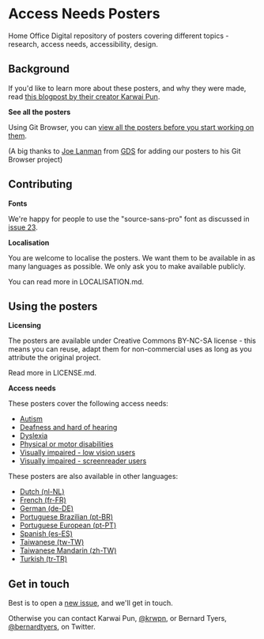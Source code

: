 # Access Needs Posters
Home Office Digital repository of posters covering different topics - research, access needs, accessibility, design.

## Background

If you'd like to learn more about these posters, and why they were made, read [this blogpost by their creator Karwai Pun](https://accessibility.blog.gov.uk/2016/09/02/dos-and-donts-on-designing-for-accessibility/).

**See all the posters**

Using Git Browser, you can [view all the posters before you start working on them](http://www.git-browser.com/ukhomeoffice/posters/accessibility/posters_en-UK).

(A big thanks to [Joe Lanman](https://twitter.com/joelanman) from [GDS](https://twitter.com/gdsteam) for adding our posters to his Git Browser project)

## Contributing

**Fonts**

We're happy for people to use the "source-sans-pro" font as discussed in [issue 23](https://github.com/UKHomeOffice/posters/issues/23).

**Localisation**

You are welcome to localise the posters. We want them to be available in as many languages as possible. We only ask you to make available publicly.

You can read more in LOCALISATION.md.

## Using the posters

**Licensing**

The posters are available under Creative Commons BY-NC-SA license - this means you can reuse, adapt them for non-commercial uses as long as you attribute the original project.

Read more in LICENSE.md.

**Access needs**

These posters cover the following access needs:
* [Autism](https://github.com/UKHomeOffice/posters/blob/master/accessibility/posters_en-UK/autistic-spectrum.pdf)
* [Deafness and hard of hearing](https://github.com/ukhomeoffice/posters/blob/master/accessibility/posters_en-UK/deaf.pdf)
* [Dyslexia](https://github.com/UKHomeOffice/posters/blob/master/accessibility/posters_en-UK/dyslexia.pdf)
* [Physical or motor disabilities](https://github.com/UKHomeOffice/posters/blob/master/accessibility/posters_en-UK/motor-disabilities.pdf)
* [Visually impaired - low vision users](https://github.com/UKHomeOffice/posters/blob/master/accessibility/posters_en-UK/low-vision.pdf)
* [Visually impaired - screenreader users](https://github.com/UKHomeOffice/posters/blob/master/accessibility/posters_en-UK/screenreader.pdf)

These posters are also available in other languages:
* [Dutch (nl-NL)](https://github.com/UKHomeOffice/posters/tree/master/accessibility/posters_nl)
* [French (fr-FR)](https://github.com/UKHomeOffice/posters/tree/master/accessibility/posters_fr)
* [German (de-DE)](https://github.com/UKHomeOffice/posters/tree/master/accessibility/posters_de)
* [Portuguese Brazilian (pt-BR)](https://github.com/UKHomeOffice/posters/tree/master/accessibility/posters_pt-BR)
* [Portuguese European (pt-PT)](https://github.com/UKHomeOffice/posters/tree/master/accessibility/posters_pt-PT)
* [Spanish (es-ES)](https://github.com/UKHomeOffice/posters/tree/master/accessibility/posters_es)
* [Taiwanese (tw-TW)](https://github.com/UKHomeOffice/posters/tree/master/accessibility/posters_tw)
* [Taiwanese Mandarin (zh-TW)](https://github.com/UKHomeOffice/posters/tree/master/accessibility/posters_zh-TW)
* [Turkish (tr-TR)](https://github.com/UKHomeOffice/posters/tree/master/accessibility/posters_tr)

## Get in touch

Best is to open a [new issue](https://github.com/UKHomeOffice/posters/issues), and we'll get in touch.

Otherwise you can contact Karwai Pun, [@krwpn](https://twitter.com/krwpn), or Bernard Tyers, [@bernardtyers](https://twitter.com/bernardtyers), on Twitter.

